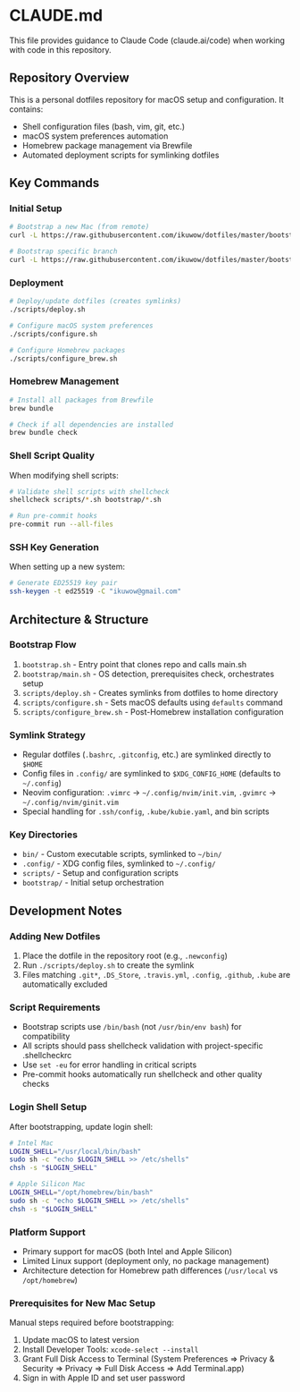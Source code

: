 # CLAUDE.md

This file provides guidance to Claude Code (claude.ai/code) when working with code in this repository.

## Repository Overview

This is a personal dotfiles repository for macOS setup and configuration. It contains:
- Shell configuration files (bash, vim, git, etc.)
- macOS system preferences automation
- Homebrew package management via Brewfile
- Automated deployment scripts for symlinking dotfiles

## Key Commands

### Initial Setup
```bash
# Bootstrap a new Mac (from remote)
curl -L https://raw.githubusercontent.com/ikuwow/dotfiles/master/bootstrap.sh | bash -s

# Bootstrap specific branch
curl -L https://raw.githubusercontent.com/ikuwow/dotfiles/master/bootstrap.sh | bash -s -- branchname
```

### Deployment
```bash
# Deploy/update dotfiles (creates symlinks)
./scripts/deploy.sh

# Configure macOS system preferences
./scripts/configure.sh

# Configure Homebrew packages
./scripts/configure_brew.sh
```

### Homebrew Management
```bash
# Install all packages from Brewfile
brew bundle

# Check if all dependencies are installed
brew bundle check
```

### Shell Script Quality
When modifying shell scripts:
```bash
# Validate shell scripts with shellcheck
shellcheck scripts/*.sh bootstrap/*.sh

# Run pre-commit hooks
pre-commit run --all-files
```

### SSH Key Generation
When setting up a new system:
```bash
# Generate ED25519 key pair
ssh-keygen -t ed25519 -C "ikuwow@gmail.com"
```

## Architecture & Structure

### Bootstrap Flow
1. `bootstrap.sh` - Entry point that clones repo and calls main.sh
2. `bootstrap/main.sh` - OS detection, prerequisites check, orchestrates setup
3. `scripts/deploy.sh` - Creates symlinks from dotfiles to home directory
4. `scripts/configure.sh` - Sets macOS defaults using `defaults` command
5. `scripts/configure_brew.sh` - Post-Homebrew installation configuration

### Symlink Strategy
- Regular dotfiles (`.bashrc`, `.gitconfig`, etc.) are symlinked directly to `$HOME`
- Config files in `.config/` are symlinked to `$XDG_CONFIG_HOME` (defaults to `~/.config`)
- Neovim configuration: `.vimrc` → `~/.config/nvim/init.vim`, `.gvimrc` → `~/.config/nvim/ginit.vim`
- Special handling for `.ssh/config`, `.kube/kubie.yaml`, and bin scripts

### Key Directories
- `bin/` - Custom executable scripts, symlinked to `~/bin/`
- `.config/` - XDG config files, symlinked to `~/.config/`
- `scripts/` - Setup and configuration scripts
- `bootstrap/` - Initial setup orchestration

## Development Notes

### Adding New Dotfiles
1. Place the dotfile in the repository root (e.g., `.newconfig`)
2. Run `./scripts/deploy.sh` to create the symlink
3. Files matching `.git*`, `.DS_Store`, `.travis.yml`, `.config`, `.github`, `.kube` are automatically excluded

### Script Requirements
- Bootstrap scripts use `/bin/bash` (not `/usr/bin/env bash`) for compatibility
- All scripts should pass shellcheck validation with project-specific .shellcheckrc
- Use `set -eu` for error handling in critical scripts
- Pre-commit hooks automatically run shellcheck and other quality checks

### Login Shell Setup
After bootstrapping, update login shell:
```bash
# Intel Mac
LOGIN_SHELL="/usr/local/bin/bash"
sudo sh -c "echo $LOGIN_SHELL >> /etc/shells"
chsh -s "$LOGIN_SHELL"

# Apple Silicon Mac
LOGIN_SHELL="/opt/homebrew/bin/bash"
sudo sh -c "echo $LOGIN_SHELL >> /etc/shells"
chsh -s "$LOGIN_SHELL"
```

### Platform Support
- Primary support for macOS (both Intel and Apple Silicon)
- Limited Linux support (deployment only, no package management)
- Architecture detection for Homebrew path differences (`/usr/local` vs `/opt/homebrew`)

### Prerequisites for New Mac Setup
Manual steps required before bootstrapping:
1. Update macOS to latest version
2. Install Developer Tools: `xcode-select --install`
3. Grant Full Disk Access to Terminal (System Preferences => Privacy & Security => Privacy => Full Disk Access => Add Terminal.app)
4. Sign in with Apple ID and set user password

